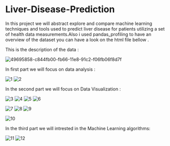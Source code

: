 # Liver-Disease-Prediction
In this project we will abstract explore and compare machine learning techniques and tools used to predict liver disease for patients utilizing a set of health data measurements.Also i used pandas_profiling to have an overview of the dataset you can have a look on the html file bellow .

This is the description of the data :

![49695858-c844fb00-fb66-11e8-91c2-f06fb06f8d7f](https://user-images.githubusercontent.com/57867070/81474385-5d896a80-9205-11ea-9c54-62b3aa879ffa.png)

In first part we will focus on data analysis : 

![1](https://user-images.githubusercontent.com/57867070/81475220-2322cc00-920b-11ea-9ebb-e9456a6d4095.PNG)
![2](https://user-images.githubusercontent.com/57867070/81475227-2ae27080-920b-11ea-8652-46a49e1f7f45.PNG)

In the second part we will focus on Data Visualization :

![3](https://user-images.githubusercontent.com/57867070/81475541-3c2c7c80-920d-11ea-887a-0fb878ea3229.PNG)
![4](https://user-images.githubusercontent.com/57867070/81475544-3df64000-920d-11ea-8faa-c2ced1d45900.PNG)
![5](https://user-images.githubusercontent.com/57867070/81475545-3f276d00-920d-11ea-9ff0-23bc7d4d5494.PNG)
![6](https://user-images.githubusercontent.com/57867070/81475548-40f13080-920d-11ea-8e2b-e8212e8c54ad.PNG)

![7](https://user-images.githubusercontent.com/57867070/81475553-477fa800-920d-11ea-8789-9e9f0ad528c2.PNG)
![8](https://user-images.githubusercontent.com/57867070/81475561-56665a80-920d-11ea-856a-0bb410adc077.PNG)
![9](https://user-images.githubusercontent.com/57867070/81476411-19509700-9212-11ea-8d62-483af72edaa9.PNG)

![10](https://user-images.githubusercontent.com/57867070/81475571-641be000-920d-11ea-84c9-a29efd530ae8.PNG)

In the third part we will intrested in the Machine Learning algorithms:

![11](https://user-images.githubusercontent.com/57867070/81476050-fd4bf600-920f-11ea-8e73-fd5535c0b5d7.PNG)
![12](https://user-images.githubusercontent.com/57867070/81476039-ead1bc80-920f-11ea-9deb-8002a584b0a8.PNG)
